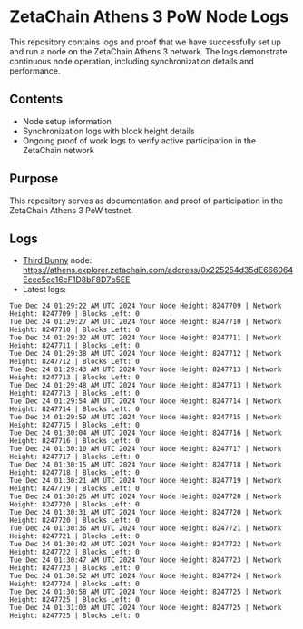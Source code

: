 # ZetaChain Athens 3 PoW Node Logs
This repository contains logs and proof that we have successfully set up and run a node on the ZetaChain Athens 3 network. The logs demonstrate continuous node operation, including synchronization details and performance.

## Contents
- Node setup information
- Synchronization logs with block height details
- Ongoing proof of work logs to verify active participation in the ZetaChain network

## Purpose
This repository serves as documentation and proof of participation in the ZetaChain Athens 3 PoW testnet.

## Logs

- [Third Bunny](https://thirdbunny.xyz/) node: https://athens.explorer.zetachain.com/address/0x225254d35dE666064Eccc5ce16eF1D8bF8D7b5EE
- Latest logs:
```
Tue Dec 24 01:29:22 AM UTC 2024 Your Node Height: 8247709 | Network Height: 8247709 | Blocks Left: 0
Tue Dec 24 01:29:27 AM UTC 2024 Your Node Height: 8247710 | Network Height: 8247710 | Blocks Left: 0
Tue Dec 24 01:29:32 AM UTC 2024 Your Node Height: 8247711 | Network Height: 8247711 | Blocks Left: 0
Tue Dec 24 01:29:38 AM UTC 2024 Your Node Height: 8247712 | Network Height: 8247712 | Blocks Left: 0
Tue Dec 24 01:29:43 AM UTC 2024 Your Node Height: 8247713 | Network Height: 8247713 | Blocks Left: 0
Tue Dec 24 01:29:48 AM UTC 2024 Your Node Height: 8247713 | Network Height: 8247713 | Blocks Left: 0
Tue Dec 24 01:29:54 AM UTC 2024 Your Node Height: 8247714 | Network Height: 8247714 | Blocks Left: 0
Tue Dec 24 01:29:59 AM UTC 2024 Your Node Height: 8247715 | Network Height: 8247715 | Blocks Left: 0
Tue Dec 24 01:30:04 AM UTC 2024 Your Node Height: 8247716 | Network Height: 8247716 | Blocks Left: 0
Tue Dec 24 01:30:10 AM UTC 2024 Your Node Height: 8247717 | Network Height: 8247717 | Blocks Left: 0
Tue Dec 24 01:30:15 AM UTC 2024 Your Node Height: 8247718 | Network Height: 8247718 | Blocks Left: 0
Tue Dec 24 01:30:21 AM UTC 2024 Your Node Height: 8247719 | Network Height: 8247719 | Blocks Left: 0
Tue Dec 24 01:30:26 AM UTC 2024 Your Node Height: 8247720 | Network Height: 8247720 | Blocks Left: 0
Tue Dec 24 01:30:31 AM UTC 2024 Your Node Height: 8247720 | Network Height: 8247720 | Blocks Left: 0
Tue Dec 24 01:30:36 AM UTC 2024 Your Node Height: 8247721 | Network Height: 8247721 | Blocks Left: 0
Tue Dec 24 01:30:42 AM UTC 2024 Your Node Height: 8247722 | Network Height: 8247722 | Blocks Left: 0
Tue Dec 24 01:30:47 AM UTC 2024 Your Node Height: 8247723 | Network Height: 8247723 | Blocks Left: 0
Tue Dec 24 01:30:52 AM UTC 2024 Your Node Height: 8247724 | Network Height: 8247724 | Blocks Left: 0
Tue Dec 24 01:30:58 AM UTC 2024 Your Node Height: 8247725 | Network Height: 8247725 | Blocks Left: 0
Tue Dec 24 01:31:03 AM UTC 2024 Your Node Height: 8247725 | Network Height: 8247725 | Blocks Left: 0
```

